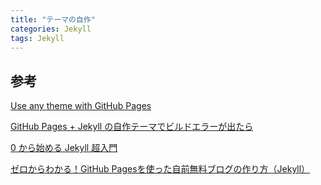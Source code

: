 ```yaml
---
title: "テーマの自作"
categories: Jekyll
tags: Jekyll
---
```


## 参考

[Use any theme with GitHub Pages](https://github.blog/2017-11-29-use-any-theme-with-github-pages)

[GitHub Pages + Jekyll の自作テーマでビルドエラーが出たら](https://qiita.com/kadopoly/items/1d737265e02d030cdb8b)

[0 から始める Jekyll 超入門](https://qiita.com/YuSan19/items/8371def087e51f450d3a)

[ゼロからわかる！GitHub Pagesを使った自前無料ブログの作り方（Jekyll）](https://qiita.com/madoreenu/items/b47833bf785562c77819)

